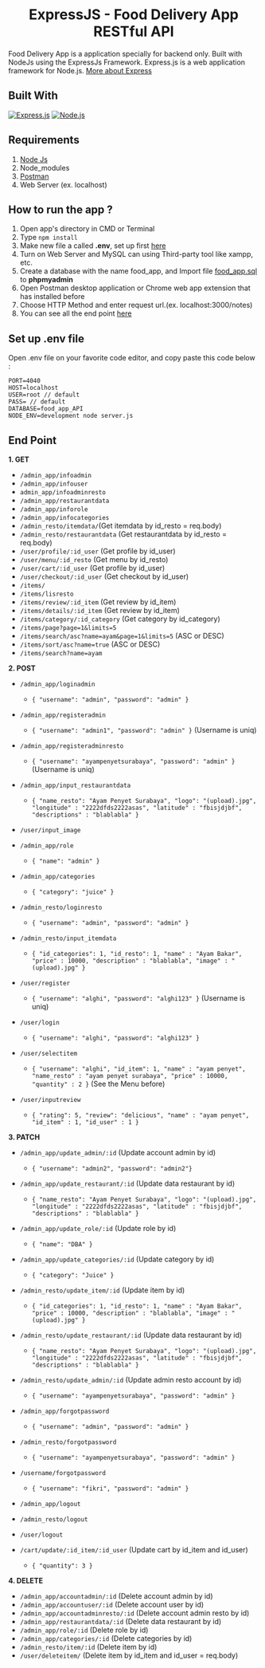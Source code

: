 <h1 align="center">ExpressJS - Food Delivery App RESTful API</h1>



Food Delivery App is a application specially for backend only. Built with NodeJs using the ExpressJs Framework.
Express.js is a web application framework for Node.js. [More about Express](https://en.wikipedia.org/wiki/Express.js)
## Built With
[![Express.js](https://img.shields.io/badge/Express.js-4.x-orange.svg?style=rounded-square)](https://expressjs.com/en/starter/installing.html)
[![Node.js](https://img.shields.io/badge/Node.js-v.10.16-green.svg?style=rounded-square)](https://nodejs.org/)

## Requirements
1. <a href="https://nodejs.org/en/download/">Node Js</a>
2. Node_modules
3. <a href="https://www.getpostman.com/">Postman</a>
4. Web Server (ex. localhost)

## How to run the app ?
1. Open app's directory in CMD or Terminal
2. Type `npm install`
3. Make new file a called **.env**, set up first [here](#set-up-env-file)
4. Turn on Web Server and MySQL can using Third-party tool like xampp, etc.
5. Create a database with the name food_app, and Import file [food_app.sql](food_app.sql) to **phpmyadmin**
6. Open Postman desktop application or Chrome web app extension that has installed before
7. Choose HTTP Method and enter request url.(ex. localhost:3000/notes)
8. You can see all the end point [here](#end-point)

## Set up .env file
Open .env file on your favorite code editor, and copy paste this code below :
```
PORT=4040
HOST=localhost
USER=root // default
PASS= // default
DATABASE=food_app_API
NODE_ENV=development node server.js
```

## End Point
**1. GET**
* `/admin_app/infoadmin`
* `/admin_app/infouser`
* `admin_app/infoadminresto`
* `/admin_app/restaurantdata`
* `/admin_app/inforole`
* `/admin_app/infocategories`
* `/admin_resto/itemdata/`(Get itemdata by id_resto = req.body)
* `/admin_resto/restaurantdata` (Get restaurantdata by id_resto = req.body)
* `/user/profile/:id_user` (Get profile by id_user)
* `/user/menu/:id_resto` (Get menu by id_resto)
* `/user/cart/:id_user` (Get profile by id_user)
* `/user/checkout/:id_user` (Get checkout by id_user)
* `/items/`
* `/items/lisresto`
* `/items/review/:id_item` (Get review by id_item)
* `/items/details/:id_item` (Get review by id_item)
* `/items/category/:id_category` (Get category by id_category)
* `/items/page?page=1&limits=5`
* `/items/search/asc?name=ayam&page=1&limits=5` (ASC or DESC)
* `/items/sort/asc?name=true` (ASC or DESC)
* `/items/search?name=ayam`

**2. POST**
* `/admin_app/loginadmin`
    * ``` { "username": "admin", "password": "admin" } ```

* `/admin_app/registeradmin`
    * ``` { "username": "admin1", "password": "admin" } ``` (Username is uniq)

* `/admin_app/registeradminresto`
    * ``` { "username": "ayampenyetsurabaya", "password": "admin" } ``` (Username is uniq)

* `/admin_app/input_restaurantdata`
    * ``` { "name_resto": "Ayam Penyet Surabaya", "logo": "(upload).jpg", "longitude" : "2222dfds2222asas", "latitude" : "fbisjdjbf", "descriptions" : "blablabla" } ``` 
* `/user/input_image`

* `/admin_app/role`
    * ``` { "name": "admin" } ```

* `/admin_app/categories`
    * ``` { "category": "juice" } ```

* `/admin_resto/loginresto`
    * ``` { "username": "admin", "password": "admin" } ```

* `/admin_resto/input_itemdata`
    * ``` { "id_categories": 1, "id_resto": 1, "name" : "Ayam Bakar", "price" : 10000, "description" : "blablabla", "image" : "(upload).jpg" } ```

* `/user/register`
    * ``` { "username": "alghi", "password": "alghi123" } ``` (Username is uniq)

* `/user/login`
    * ``` { "username": "alghi", "password": "alghi123" } ```

* `/user/selectitem`
    * ``` { "username": "alghi", "id_item": 1, "name" : "ayam penyet", "name_resto" : "ayam penyet surabaya", "price" : 10000, "quantity" : 2 } ``` (See the Menu before)

* `/user/inputreview`
    * ``` { "rating": 5, "review": "delicious", "name" : "ayam penyet", "id_item" : 1, "id_user" : 1 } ```

**3. PATCH**
* `/admin_app/update_admin/:id` (Update account admin by id)
   * ``` { "username": "admin2", "password": "admin2"} ```

* `/admin_app/update_restaurant/:id` (Update data restaurant by id)
   * ``` { "name_resto": "Ayam Penyet Surabaya", "logo": "(upload).jpg", "longitude" : "2222dfds2222asas", "latitude" : "fbisjdjbf", "descriptions" : "blablabla" } ```

* `/admin_app/update_role/:id` (Update role by id)
   * ``` { "name": "DBA" } ```

* `/admin_app/update_categories/:id` (Update category by id)
   * ``` { "category": "Juice" } ```

* `/admin_resto/update_item/:id` (Update item by id)
   * ``` { "id_categories": 1, "id_resto": 1, "name" : "Ayam Bakar", "price" : 10000, "description" : "blablabla", "image" : "(upload).jpg" } ```

* `/admin_resto/update_restaurant/:id` (Update data restaurant by id)
   * ``` { "name_resto": "Ayam Penyet Surabaya", "logo": "(upload).jpg", "longitude" : "2222dfds2222asas", "latitude" : "fbisjdjbf", "descriptions" : "blablabla" } ``` 

* `/admin_resto/update_admin/:id` (Update admin resto account by id)
    * ``` { "username": "ayampenyetsurabaya", "password": "admin" } ```

* `/admin_app/forgotpassword`
    * ``` { "username": "admin", "password": "admin" } ```

* `/admin_resto/forgotpassword`
    * ``` { "username": "ayampenyetsurabaya", "password": "admin" } ```

* `/username/forgotpassword` 
    * ``` { "username": "fikri", "password": "admin" } ```

* `/admin_app/logout`

* `/admin_resto/logout`

* `/user/logout`

* `/cart/update/:id_item/:id_user` (Update cart by id_item and id_user)
    * ``` { "quantity": 3 } ```


**4. DELETE**
* `/admin_app/accountadmin/:id` (Delete account admin by id)
* `/admin_app/accountuser/:id` (Delete account user by id)
* `/admin_app/accountadminresto/:id` (Delete account admin resto by id)
* `/admin_app/restaurantdata/:id` (Delete  data restaurant by id)
* `/admin_app/role/:id` (Delete role by id)
* `/admin_app/categories/:id` (Delete categories by id)
* `/admin_resto/item/:id` (Delete item by id)
* `/user/deleteitem/` (Delete item by id_item and id_user = req.body)
